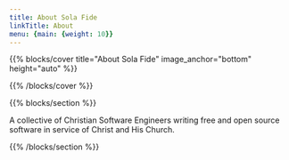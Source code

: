```yaml
---
title: About Sola Fide
linkTitle: About
menu: {main: {weight: 10}}
---
```


{{% blocks/cover title="About Sola Fide" image_anchor="bottom" height="auto" %}}



{{% /blocks/cover %}}

{{% blocks/section %}}

A collective of Christian Software Engineers writing free and open source software in service of Christ and His Church.

{{% /blocks/section %}}

